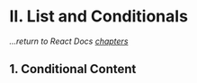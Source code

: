 # II. List and Conditionals
_...return to React Docs [chapters](./readme.md)_

## 1. Conditional Content


